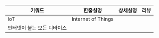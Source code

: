 | 키워드 | 한줄설명 | 상세설명 | 리뷰 |
| --- | --- | --- | --- |
| IoT | Internet of Things
인터넷이 붙는 모든 디바이스 |  |  |